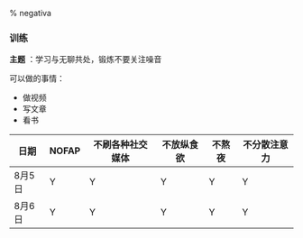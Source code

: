 % negativa

### 训练

__主题__ ：学习与无聊共处，锻炼不要关注噪音

可以做的事情：

- 做视频
- 写文章
- 看书

| 日期   | NOFAP | 不刷各种社交媒体  | 不放纵食欲 | 不熬夜 | 不分散注意力 |
|--------|-------|-------------------|------------|--------|--------------|
| 8月5日 | Y     | Y                 | Y          | Y      | Y            |
| 8月6日 | Y     | Y                 | Y          | Y      | Y            |
